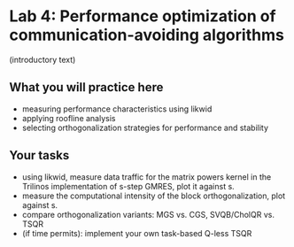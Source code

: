 # Lab 4: Performance optimization of communication-avoiding algorithms

(introductory text)

## What you will practice here

- measuring performance characteristics using likwid
- applying roofline analysis
- selecting orthogonalization strategies for performance and stability


## Your tasks

- using likwid, measure data traffic for the matrix powers kernel in the Trilinos implementation of s-step GMRES, plot it against s.
- measure the computational intensity of the block orthogonalization, plot against s.
- compare orthogonalization variants: MGS vs. CGS, SVQB/CholQR vs. TSQR
- (if time permits): implement your own task-based Q-less TSQR
